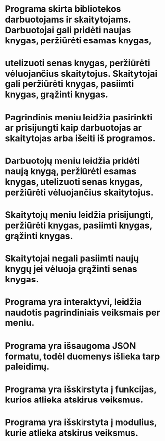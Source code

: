 # Programa skirta bibliotekos darbuotojams ir skaitytojams. Darbuotojai gali pridėti naujas knygas, peržiūrėti esamas knygas,
# utelizuoti senas knygas, peržiūrėti vėluojančius skaitytojus. Skaitytojai gali peržiūrėti knygas, pasiimti knygas, grąžinti knygas.
# Pagrindinis meniu leidžia pasirinkti ar prisijungti kaip darbuotojas ar skaitytojas arba išeiti iš programos.
# Darbuotojų meniu leidžia pridėti naują knygą, peržiūrėti esamas knygas, utelizuoti senas knygas, peržiūrėti vėluojančius skaitytojus.
# Skaitytojų meniu leidžia prisijungti, peržiūrėti knygas, pasiimti knygas, grąžinti knygas.
# Skaitytojai negali pasiimti naujų knygų jei vėluoja grąžinti senas knygas.
# Programa yra interaktyvi, leidžia naudotis pagrindiniais veiksmais per meniu.
# Programa yra išsaugoma JSON formatu, todėl duomenys išlieka tarp paleidimų.
# Programa yra išskirstyta į funkcijas, kurios atlieka atskirus veiksmus.
# Programa yra išskirstyta į modulius, kurie atlieka atskirus veiksmus.
